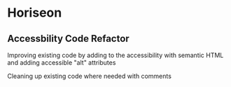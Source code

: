 # Horiseon

## Accessbility Code Refactor

Improving existing code by adding to the accessibility with semantic HTML and adding accessible "alt" attributes

Cleaning up existing code where needed with comments
